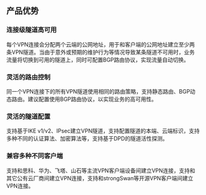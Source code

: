 ## 产品优势

### 连接级隧道高可用

每个VPN连接会分配两个云端的公网地址，用于和客户端的公网地址建立至少两条VPN隧道。当由于意外或预期的维护行为等情况导致某条隧道不可用时，业务流量将切换到可用的隧道上，同时可配置BGP路由协议，实现流量自动切换。


### 灵活的路由控制

同一个VPN连接下的所有VPN隧道使用相同的路由策略，支持静态路由、BGP动态路由。建议配置使用BGP路由协议，以实现业务的高可用性。


### 灵活的隧道配置

支持基于IKE v1/v2、IPsec建立VPN隧道，支持配置隧道的本端、云端标识，支持多种不同的认证算法、加密算法等，支持基于DPD的隧道活性探测。


### 兼容多种不同客户端

支持和思科、华为、飞塔、山石等主流VPN客户端设备间建立VPN连接，支持和其它公有云厂商间建立VPN连接，支持和strongSwan等开源VPN客户端间建立VPN连接。
